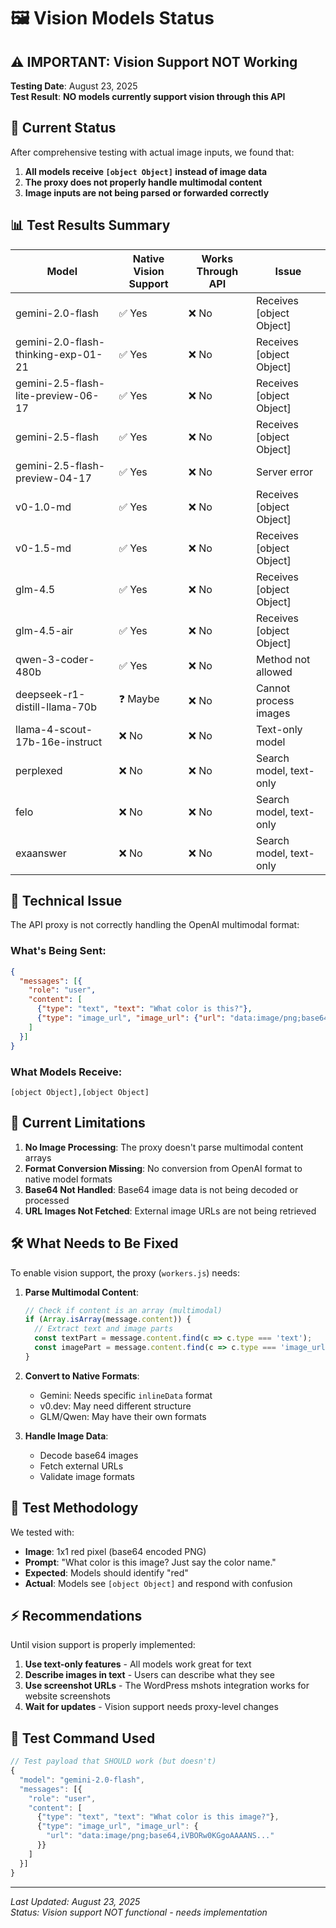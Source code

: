 # 🖼️ Vision Models Status

## ⚠️ IMPORTANT: Vision Support NOT Working

**Testing Date**: August 23, 2025  
**Test Result**: **NO models currently support vision through this API**

## 🔴 Current Status

After comprehensive testing with actual image inputs, we found that:

1. **All models receive `[object Object]` instead of image data**
2. **The proxy does not properly handle multimodal content**
3. **Image inputs are not being parsed or forwarded correctly**

## 📊 Test Results Summary

| Model | Native Vision Support | Works Through API | Issue |
|-------|----------------------|-------------------|-------|
| gemini-2.0-flash | ✅ Yes | ❌ No | Receives [object Object] |
| gemini-2.0-flash-thinking-exp-01-21 | ✅ Yes | ❌ No | Receives [object Object] |
| gemini-2.5-flash-lite-preview-06-17 | ✅ Yes | ❌ No | Receives [object Object] |
| gemini-2.5-flash | ✅ Yes | ❌ No | Receives [object Object] |
| gemini-2.5-flash-preview-04-17 | ✅ Yes | ❌ No | Server error |
| v0-1.0-md | ✅ Yes | ❌ No | Receives [object Object] |
| v0-1.5-md | ✅ Yes | ❌ No | Receives [object Object] |
| glm-4.5 | ✅ Yes | ❌ No | Receives [object Object] |
| glm-4.5-air | ✅ Yes | ❌ No | Receives [object Object] |
| qwen-3-coder-480b | ✅ Yes | ❌ No | Method not allowed |
| deepseek-r1-distill-llama-70b | ❓ Maybe | ❌ No | Cannot process images |
| llama-4-scout-17b-16e-instruct | ❌ No | ❌ No | Text-only model |
| perplexed | ❌ No | ❌ No | Search model, text-only |
| felo | ❌ No | ❌ No | Search model, text-only |
| exaanswer | ❌ No | ❌ No | Search model, text-only |

## 🔧 Technical Issue

The API proxy is not correctly handling the OpenAI multimodal format:

### What's Being Sent:
```json
{
  "messages": [{
    "role": "user",
    "content": [
      {"type": "text", "text": "What color is this?"},
      {"type": "image_url", "image_url": {"url": "data:image/png;base64,..."}}
    ]
  }]
}
```

### What Models Receive:
```
[object Object],[object Object]
```

## 🚫 Current Limitations

1. **No Image Processing**: The proxy doesn't parse multimodal content arrays
2. **Format Conversion Missing**: No conversion from OpenAI format to native model formats
3. **Base64 Not Handled**: Base64 image data is not being decoded or processed
4. **URL Images Not Fetched**: External image URLs are not being retrieved

## 🛠️ What Needs to Be Fixed

To enable vision support, the proxy (`workers.js`) needs:

1. **Parse Multimodal Content**:
   ```javascript
   // Check if content is an array (multimodal)
   if (Array.isArray(message.content)) {
     // Extract text and image parts
     const textPart = message.content.find(c => c.type === 'text');
     const imagePart = message.content.find(c => c.type === 'image_url');
   }
   ```

2. **Convert to Native Formats**:
   - Gemini: Needs specific `inlineData` format
   - v0.dev: May need different structure
   - GLM/Qwen: May have their own formats

3. **Handle Image Data**:
   - Decode base64 images
   - Fetch external URLs
   - Validate image formats

## 📝 Test Methodology

We tested with:
- **Image**: 1x1 red pixel (base64 encoded PNG)
- **Prompt**: "What color is this image? Just say the color name."
- **Expected**: Models should identify "red"
- **Actual**: Models see `[object Object]` and respond with confusion

## ⚡ Recommendations

Until vision support is properly implemented:

1. **Use text-only features** - All models work great for text
2. **Describe images in text** - Users can describe what they see
3. **Use screenshot URLs** - The WordPress mshots integration works for website screenshots
4. **Wait for updates** - Vision support needs proxy-level changes

## 🔄 Test Command Used

```javascript
// Test payload that SHOULD work (but doesn't)
{
  "model": "gemini-2.0-flash",
  "messages": [{
    "role": "user",
    "content": [
      {"type": "text", "text": "What color is this image?"},
      {"type": "image_url", "image_url": {
        "url": "data:image/png;base64,iVBORw0KGgoAAAANS..."
      }}
    ]
  }]
}
```

---
*Last Updated: August 23, 2025*  
*Status: Vision support NOT functional - needs implementation*